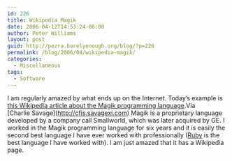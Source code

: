 ```yaml
---
id: 226
title: Wikipedia Magik
date: 2006-04-12T14:53:24-06:00
author: Peter Williams
layout: post
guid: http://pezra.barelyenough.org/blog/?p=226
permalink: /blog/2006/04/wikipedia-magik/
categories:
  - Miscellaneous
tags:
  - Software
---
```

I am regularly amazed by what ends up on the Internet. Today&#8217;s example is [this Wikipedia article about the Magik programming language](http://en.wikipedia.org/wiki/Magik_programming_language).<footnote>Via  
\[Charlie Savage\](http://cfis.savagexi.com)</footnote> Magik is a proprietary language developed by a company call Smallworld, which was later acquired by GE. I worked in the Magik programming language for six years and it is easily the second best language I have ever worked with professionally ([Ruby](http://ruby-lang.org) is the best language I have worked with). I am just amazed that it has a Wikipedia page.